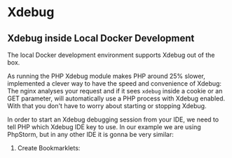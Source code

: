 # Xdebug

## Xdebug inside Local Docker Development

The local Docker development environment supports Xdebug out of the box. 

As running the PHP Xdebug module makes PHP around 25% slower, implemented a clever way to have the speed and convenience of Xdebug: The nginx analyses your request and if it sees `xdebug` inside a cookie or an GET parameter, will automatically use a PHP process with Xdebug enabled. With that you don't have to worry about starting or stopping Xdebug.

In order to start an Xdebug debugging session from your IDE, we need to tell PHP which Xdebug IDE key to use. In our example we are using PhpStorm, but in any other IDE it is gonna be very similar:

1. Create Bookmarklets: 